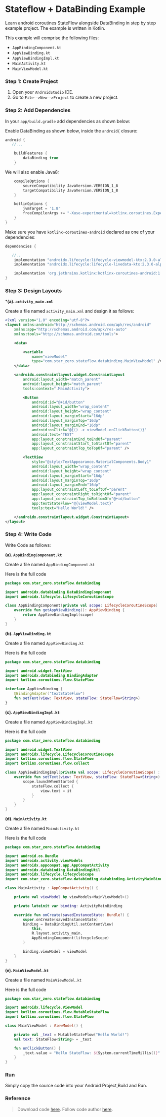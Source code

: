 # Stateflow + DataBinding  Example


Learn android coroutines StateFlow alongside DataBinding in step by step example project. The example is written in Kotlin.

This example will comprise the following files:

- `AppBindingComponent.kt`
- `AppViewBinding.kt`
- `AppViewBindingImpl.kt`
- `MainActivity.kt`
- `MainViewModel.kt`

### Step 1: Create Project

1. Open your `AndroidStudio` IDE.
2. Go to `File-->New-->Project` to create a new project.

### Step 2: Add Dependencies

In your `app/build.gradle` add dependencies as shown below:

Enable DataBinding as shown below, inside the `android{` closure:

```groovy
android {
   //...

    buildFeatures {
        dataBinding true
    }
```

We will also enable Java8:

```groovy
    compileOptions {
        sourceCompatibility JavaVersion.VERSION_1_8
        targetCompatibility JavaVersion.VERSION_1_8
    }

    kotlinOptions {
        jvmTarget = '1.8'
        freeCompilerArgs += "-Xuse-experimental=kotlinx.coroutines.ExperimentalCoroutinesApi"
    }
}
```

Make sure you have `kotlinx-coroutines-android` declared as one of your dependencies:

```groovy
dependencies {

   //..
    implementation "androidx.lifecycle:lifecycle-viewmodel-ktx:2.3.0-alpha05"
    implementation "androidx.lifecycle:lifecycle-livedata-ktx:2.3.0-alpha05"

    implementation 'org.jetbrains.kotlinx:kotlinx-coroutines-android:1.3.7'
}
```

### Step 3: Design Layouts


***(a). `activity_main.xml`**

Create a file named `activity_main.xml` and design it as follows:

```xml
<?xml version="1.0" encoding="utf-8"?>
<layout xmlns:android="http://schemas.android.com/apk/res/android"
    xmlns:app="http://schemas.android.com/apk/res-auto"
    xmlns:tools="http://schemas.android.com/tools">

    <data>

        <variable
            name="viewModel"
            type="com.star_zero.stateflow.databinding.MainViewModel" />
    </data>

    <androidx.constraintlayout.widget.ConstraintLayout
        android:layout_width="match_parent"
        android:layout_height="match_parent"
        tools:context=".MainActivity">

        <Button
            android:id="@+id/button"
            android:layout_width="wrap_content"
            android:layout_height="wrap_content"
            android:layout_marginStart="16dp"
            android:layout_marginTop="16dp"
            android:layout_marginEnd="16dp"
            android:onClick="@{() -> viewModel.onClickButton()}"
            android:text="TEST"
            app:layout_constraintEnd_toEndOf="parent"
            app:layout_constraintStart_toStartOf="parent"
            app:layout_constraintTop_toTopOf="parent" />

        <TextView
            style="@style/TextAppearance.MaterialComponents.Body1"
            android:layout_width="wrap_content"
            android:layout_height="wrap_content"
            android:layout_marginStart="16dp"
            android:layout_marginTop="16dp"
            android:layout_marginEnd="16dp"
            app:layout_constraintLeft_toLeftOf="parent"
            app:layout_constraintRight_toRightOf="parent"
            app:layout_constraintTop_toBottomOf="@+id/button"
            app:textStateFlow="@{viewModel.text}"
            tools:text="Hello World!" />

    </androidx.constraintlayout.widget.ConstraintLayout>
</layout>
```

### Step 4: Write Code

Write Code as follows:

**(a). `AppBindingComponent.kt`**

Create a file named `AppBindingComponent.kt`


Here is the full code

```kotlin
package com.star_zero.stateflow.databinding

import androidx.databinding.DataBindingComponent
import androidx.lifecycle.LifecycleCoroutineScope

class AppBindingComponent(private val scope: LifecycleCoroutineScope) : DataBindingComponent {
    override fun getAppViewBinding(): AppViewBinding {
        return AppViewBindingImpl(scope)
    }
}
```

**(b). `AppViewBinding.kt`**

Create a file named `AppViewBinding.kt`


Here is the full code

```kotlin
package com.star_zero.stateflow.databinding

import android.widget.TextView
import androidx.databinding.BindingAdapter
import kotlinx.coroutines.flow.StateFlow

interface AppViewBinding {
    @BindingAdapter("textStateFlow")
    fun setText(view: TextView, stateFlow: StateFlow<String>)
}
```

**(c). `AppViewBindingImpl.kt`**

Create a file named `AppViewBindingImpl.kt`


Here is the full code

```kotlin
package com.star_zero.stateflow.databinding

import android.widget.TextView
import androidx.lifecycle.LifecycleCoroutineScope
import kotlinx.coroutines.flow.StateFlow
import kotlinx.coroutines.flow.collect

class AppViewBindingImpl(private val scope: LifecycleCoroutineScope) : AppViewBinding {
    override fun setText(view: TextView, stateFlow: StateFlow<String>) {
        scope.launchWhenStarted {
            stateFlow.collect {
                view.text = it
            }
        }
    }
}
```

**(d). `MainActivity.kt`**

Create a file named `MainActivity.kt`


Here is the full code

```kotlin
package com.star_zero.stateflow.databinding

import android.os.Bundle
import androidx.activity.viewModels
import androidx.appcompat.app.AppCompatActivity
import androidx.databinding.DataBindingUtil
import androidx.lifecycle.lifecycleScope
import com.star_zero.stateflow.databinding.databinding.ActivityMainBinding

class MainActivity : AppCompatActivity() {

    private val viewModel by viewModels<MainViewModel>()

    private lateinit var binding: ActivityMainBinding

    override fun onCreate(savedInstanceState: Bundle?) {
        super.onCreate(savedInstanceState)
        binding = DataBindingUtil.setContentView(
            this,
            R.layout.activity_main,
            AppBindingComponent(lifecycleScope)
        )

        binding.viewModel = viewModel
    }
}
```

**(e). `MainViewModel.kt`**

Create a file named `MainViewModel.kt`


Here is the full code

```kotlin
package com.star_zero.stateflow.databinding

import androidx.lifecycle.ViewModel
import kotlinx.coroutines.flow.MutableStateFlow
import kotlinx.coroutines.flow.StateFlow

class MainViewModel : ViewModel() {

    private val _text = MutableStateFlow("Hello World!")
    val text: StateFlow<String> = _text

    fun onClickButton() {
        _text.value = "Hello StateFlow: ${System.currentTimeMillis()}"
    }
}
```

### Run

Simply copy the source code into your Android Project,Build and Run. 

### Reference

> Download code [here](https://github.com/STAR-ZERO/sample-stateflow-databinding/archive/refs/heads/master.zip).
> Follow code author [here](https://github.com/STAR-ZERO/).



